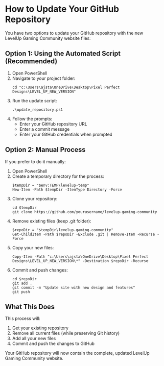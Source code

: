# How to Update Your GitHub Repository

You have two options to update your GitHub repository with the new LevelUp Gaming Community website files:

## Option 1: Using the Automated Script (Recommended)

1. Open PowerShell
2. Navigate to your project folder:
   ```
   cd "c:\Users\ajsta\OneDrive\Desktop\Pixel Perfect Designs\LEVEL_UP_NEW_VERSION"
   ```
3. Run the update script:
   ```
   .\update_repository.ps1
   ```
4. Follow the prompts:
   - Enter your GitHub repository URL
   - Enter a commit message
   - Enter your GitHub credentials when prompted

## Option 2: Manual Process

If you prefer to do it manually:

1. Open PowerShell
2. Create a temporary directory for the process:
   ```
   $tempDir = "$env:TEMP\levelup-temp"
   New-Item -Path $tempDir -ItemType Directory -Force
   ```
3. Clone your repository:
   ```
   cd $tempDir
   git clone https://github.com/yourusername/levelup-gaming-community
   ```
4. Remove existing files (keep .git folder):
   ```
   $repoDir = "$tempDir\levelup-gaming-community"
   Get-ChildItem -Path $repoDir -Exclude .git | Remove-Item -Recurse -Force
   ```
5. Copy your new files:
   ```
   Copy-Item -Path "c:\Users\ajsta\OneDrive\Desktop\Pixel Perfect Designs\LEVEL_UP_NEW_VERSION\*" -Destination $repoDir -Recurse
   ```
6. Commit and push changes:
   ```
   cd $repoDir
   git add .
   git commit -m "Update site with new design and features"
   git push
   ```

## What This Does

This process will:
1. Get your existing repository
2. Remove all current files (while preserving Git history)
3. Add all your new files
4. Commit and push the changes to GitHub

Your GitHub repository will now contain the complete, updated LevelUp Gaming Community website.
